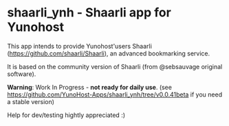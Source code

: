 shaarli_ynh - Shaarli app for Yunohost
=========== 
This app intends to provide Yunohost'users Shaarli (https://github.com/shaarli/Shaarli), an advanced bookmarking service.

It is based on the community version of Shaarli (from @sebsauvage original software).

**Warning**: Work In Progress - **not ready for daily use**. (see https://github.com/YunoHost-Apps/shaarli_ynh/tree/v0.0.41beta if you need a stable version)

Help for dev/testing hightly appreciated :)
